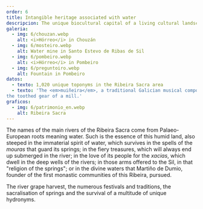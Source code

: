 ```yaml
---
order: 6
title: Intangible heritage associated with water
descripcion: The unique biocultural capital of a living cultural landscape and the intangible heritage associated with water culture.
galeria:
  - img: 6/chouzan.webp
    alt: <i>Hórreo</i> in Chouzán
  - img: 6/mosteiro.webp
    alt: Water mine in Santo Estevo de Ribas de Sil
  - img: 6/pombeiro.webp
    alt: <i>Hórreo</i> in Pombeiro
  - img: 6/preguntoiro.webp
    alt: Fountain in Pombeiro
datos:
  - texto: 1,020 unique toponyms in the Ribeira Sacra area
  - texto: 'The <em>muiñeira</em>, a traditional Galician musical composition, has a 6/8 beat that was created from
the toothed gear of a mill.'
graficos:
  - img: 6/patrimonio_en.webp
    alt: Ribeira Sacra
---
```


The names of the main rivers of the Ribeira Sacra come from Palaeo-European roots meaning water. Such is the essence of this humid land, also steeped in the immaterial spirit of water, which survives in the spells of the _mouras_ that guard its springs; in the fiery treasures, which will always end up submerged in the river; in the love of its people for the _xacias_, which dwell in the deep wells of the rivers; in those arms offered to the Sil, in that "religion of the springs"; or in the divine waters that Martiño de Dumio, founder of the first monastic communities of this Ribeira, pursued.

The river grape harvest, the numerous festivals and traditions, the sacralisation of springs and the survival of a multitude of unique hydronyms.

